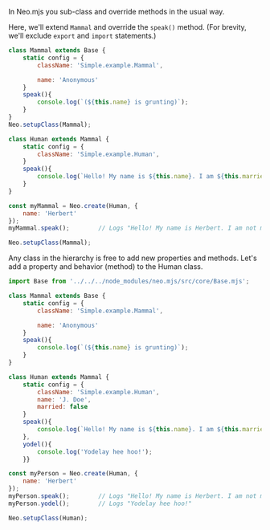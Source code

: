 In Neo.mjs you sub-class and override methods in the usual way. 

Here, we'll extend `Mammal` and override the `speak()` method. 
(For brevity, we'll exclude `export` and `import` statements.)

```javascript readonly
class Mammal extends Base {
    static config = {
        className: 'Simple.example.Mammal',

        name: 'Anonymous'
    }
    speak(){
        console.log(`(${this.name} is grunting)`);
    }
}
Neo.setupClass(Mammal);
```

```javascript readonly
class Human extends Mammal {
    static config = {
        className: 'Simple.example.Human',
    }
    speak(){
        console.log(`Hello! My name is ${this.name}. I am ${this.married?'':'not'} married.`);
    }
}

const myMammal = Neo.create(Human, {
    name: 'Herbert'
});
myMammal.speak();        // Logs "Hello! My name is Herbert. I am not married."

Neo.setupClass(Mammal);
```

Any class in the hierarchy is free to add new properties and methods. Let's add
a property and behavior (method) to the Human class.

```javascript readonly
import Base from '../../../node_modules/neo.mjs/src/core/Base.mjs';

class Mammal extends Base {
    static config = {
        className: 'Simple.example.Mammal',

        name: 'Anonymous'
    }
    speak(){
        console.log(`(${this.name} is grunting)`);
    }
}
```

```javascript readonly
class Human extends Mammal {
    static config = {
        className: 'Simple.example.Human',
        name: 'J. Doe',
        married: false
    }
    speak(){
        console.log(`Hello! My name is ${this.name}. I am ${this.married?'':'not'} married.`);
    },
    yodel(){
        console.log('Yodelay hee hoo!');
    }}

const myPerson = Neo.create(Human, {
    name: 'Herbert'
});
myPerson.speak();        // Logs "Hello! My name is Herbert. I am not married."
myPerson.yodel();        // Logs "Yodelay hee hoo!"

Neo.setupClass(Human);
```
